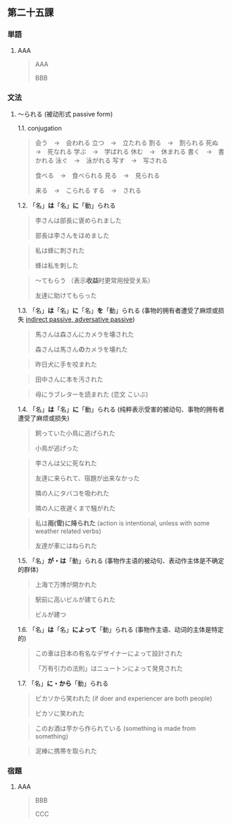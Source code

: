 ## 第二十五課

### 単語

1. AAA

    > AAA
    >
    > BBB

### 文法

1. ～られる (被动形式 passive form)

    1.1. conjugation

    > 会う　→　会われる
    > 立つ　→　立たれる
    > 割る　→　割られる
    > 死ぬ　→　死なれる
    > 学ぶ　→　学ばれる
    > 休む　→　休まれる
    > 書く　→　書かれる
    > 泳ぐ　→　泳がれる
    > 写す　→　写される
    > 
    > 食べる　→　食べられる
    > 見る　→　見られる
    >
    > 来る　→　こられる
    > する　→　される

    1.2. 「名」**は**「名」**に**「動」られる

    > 李さんは部長に褒められました
    >
    > 部長は李さんをほめました
    
    > 私は蜂に刺された
    >
    > 蜂は私を刺した

    > ～てもらう （表示**收益**时更常用授受关系）
    >
    > 友達に助けてもらった

    1.3. 「名」**は**「名」**に**「名」**を**「動」られる (事物的拥有者遭受了麻烦或损失 [indirect passive, adversative passive](https://www.tofugu.com/japanese-grammar/verb-passive-form-rareru/))

    > 馬さんは森さんにカメラを壊された
    >
    > 森さんは馬さん**の**カメラを壊れた

    > 昨日犬に手を咬まれた

    > 田中さんに本を汚された

    > 母にラブレターを読まれた (恋文 こいぶ)

    1.4. 「名」**は**「名」**に**「動」られる (纯粹表示受害的被动句、事物的拥有者遭受了麻烦或损失)

    > 飼っていた小鳥に逃げられた
    >
    > 小鳥が逃げった

    > 李さんは父に死なれた
    >
    > 友達に来られて、宿題が出来なかった
    >
    > 隣の人にタバコを吸われた
    >
    > 隣の人に夜遅くまで騒がれた
    
    > 私は**雨(雪)に降られた** (action is intentional, unless with some weather related verbs)
    >
    > 友達が車にはねられた

    1.5. 「名」**が・は**「動」られる (事物作主语的被动句、表动作主体是不确定的群体)

    > 上海で万博が開かれた
    
    > 駅前に高いビルが建てられた
    >
    > ビルが建つ

    1.6. 「名」**は**「名」**によって**「動」られる (事物作主语、动词的主体是特定的)

    > この車は日本の有名なデザイナーによって設計された
    >
    > 「万有引力の法則」はニュートンによって発見された

    1.7. 「名」**に・から**「動」られる

    > ピカソから笑われた  (if doer and experiencer are both people)
    >
    > ピカソに笑われた 

    > このお酒は芋から作られている (something is made from something) 

    > 泥棒に携帯を取られた

### 宿題

1. AAA

    > BBB
    >
    > CCC
